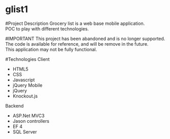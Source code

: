 glist1
======

#Project Description
Grocery list is a web base mobile application.  
POC to play with different technologies.

#IMPORTANT
This project has been abandoned and is no longer supported.  
The code is available for reference, and will be remove in the future.  
This application may not be fully functional.

#Technologies
Client
* HTML5
* CSS
* Javascript
* jQuery Mobile
* jQuery
* Knockout.js

Backend
* ASP.Net MVC3
* Jason controllers
* EF 4
* SQL Server



